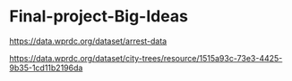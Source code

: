 # Final-project-Big-Ideas

https://data.wprdc.org/dataset/arrest-data

https://data.wprdc.org/dataset/city-trees/resource/1515a93c-73e3-4425-9b35-1cd11b2196da
